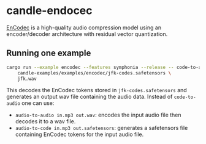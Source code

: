 # candle-endocec

[EnCodec](https://huggingface.co/facebook/encodec_24khz) is a high-quality audio
compression model using an encoder/decoder architecture with residual vector
quantization.

## Running one example

```bash
cargo run --example encodec --features symphonia --release -- code-to-audio \
    candle-examples/examples/encodec/jfk-codes.safetensors \
    jfk.wav
```

This decodes the EnCodec tokens stored in `jfk-codes.safetensors` and generates
an output wav file containing the audio data. Instead of `code-to-audio` one
can use:
- `audio-to-audio in.mp3 out.wav`: encodes the input audio file then decodes it to a wav file.
- `audio-to-code in.mp3 out.safetensors`: generates a safetensors file
  containing EnCodec tokens for the input audio file.
